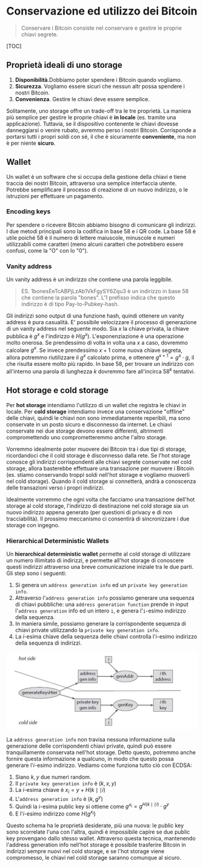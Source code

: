 # Conservazione ed utilizzo dei Bitcoin

> Conservare i Bitcoin consiste nel conservare e gestire le proprie chiavi segrete.  

[TOC]

## Proprietà ideali di uno storage

1. **Disponibilità**.Dobbiamo poter spendere i Bitcoin quando vogliamo. 
2. **Sicurezza**. Vogliamo essere sicuri che nessun altr possa spendere i nostri Bitcoin.
3. **Convenienza**. Gestire le chiavi deve essere semplice.

Solitamente, uno storage offre un trade-off tra le tre proprietà. La maniera più semplice per gestire le proprie chiavi è **in locale** (es. tramite una applicazione). Tuttavia, se il dispositivo contenente le chiavi dovesse danneggiarsi o venire rubato, avremmo perso i nostri Bitcoin. Corrisponde a portarsi tutti i propri soldi con sé, il che è sicuramente **conveniente**, ma non è per niente **sicuro**. 



## Wallet

Un wallet è un software che si occupa della gestione della chiavi e tiene traccia dei nostri Bitcoin, attraverso una semplice interfaccia utente. Potrebbe semplificare il processo di creazione di un nuovo indirizzo, o le istruzioni per effettuare un pagamento. 



### Encoding keys

Per spendere o ricevere Bitcoin abbiamo bisogno di comunicare gli indirizzi. I due metodi principali sono la codifica in base 58 e i QR code. La base 58 è utile poiché 58 è il numero di lettere maiuscole, minuscole e numeri utilizzabili come caratteri (meno alcuni caratteri che potrebbero essere confusi, come la "O" con lo "0"). 



### Vanity address 

Un vanity address è un indirizzo che contiene una parola leggibile. 

> ES. 1bonesEeTcABPjLzAb1VkFgySY6Zqu3 è un indirizzo in base 58 che contiene la parola "bones". L'1 prefisso indica che questo indirizzo è di tipo Pay-to-Pubkey-hash. 

Gli indirizzi sono output di una funzione hash, quindi ottenere un vanity address è pura casualità. E' possibile velocizzare il processo di generazione di un vanity address nel seguente modo. Sia $x$ la chiave privata, la chiave pubblica è $g^x$ e l'indirizzo è $H(g^x)$. L'esponenziazione è una operazione molto onerosa. Se prendessimo di volta in volta una $x$ a caso, dovremmo calcolare $g^x$. Se invece prendessimo $x+1$ come nuova chiave segreta, allora potremmo riutilizzare il $g^x$ calcolato prima, e ottenere $g^{x+1} = g^x \cdot g$, il che risulta essere molto più rapido. In base 58, per trovare un indirizzo con all'interno una parola di lunghezza $k$ dovremmo fare all'incirca $58^k$ tentativi. 



## Hot storage e cold storage

Per **hot storage** intendiamo l'utilizzo di un wallet che registra le chiavi in locale. Per **cold storage** intendiamo invece una conservazione "offline" delle chiavi, quindi le chiavi non sono immediatamente reperibili, ma sono conservate in un posto sicuro e disconnesso da internet. Le chiavi conservate nei due storage devono essere differenti, altrimenti compromettendo uno comprometteremmo anche l'altro storage. 

Vorremmo idealmente poter muovere dei Bitcoin tra i due tipi di storage, ricordandoci che il cold storage è disconnesso dalla rete. Se l'hot storage conosce gli indirizzi corrispondenti alle chiavi segrete conservate nel cold storage, allora basterebbe effettuare una transazione per muovere i Bitcoin (es. stiamo conservando troppi soldi nell'hot storage e vogliamo muoverli nel cold storage). Quando il cold storage si connetterà, andrà a conoscenza delle transazioni verso i propri indirizzi. 

Idealmente vorremmo che ogni volta che facciamo una transazione dell'hot storage al cold storage, l'indirizzo di destinazione nel cold storage sia un nuovo indirizzo appena generato (per questioni di privacy e di non tracciabilità). Il prossimo meccanismo ci consentirà di sincronizzare i due storage con ingegno. 



### Hierarchical Deterministic Wallets

Un **hierarchical deterministic wallet** permette al cold storage di utilizzare un numero illimitato di indirizzi, e permette all'hot storage di conoscere questi indirizzi attraverso una breve comunicazione iniziale tra le due parti. Gli step sono i seguenti: 

1. Si genera un `address generation info` ed un `private key generation info`.
2. Attraverso l'`address generation info` possiamo generare una sequenza di chiavi pubbliche: una `address generation function` prende in input l'`address generation` info ed un intero `i`, e genera l'`i`-esimo indirizzo della sequenza. 
3. In maniera simile, possiamo generare la corrispondente sequenza di chiavi private utilizzando la `private key generation info`.
4. La $i$-esima chiave della sequenza delle chiavi controlla l'$i$-esimo indirizzo della sequenza di indirizzi. 

![image-20220407083628068](Ch_5_conservazione_dei_bitcoin.assets/image-20220407083628068.png)

La `address generation info` non travisa nessuna informazione sulla generazione delle corrispondenti chiavi private, quindi può essere tranquillamente conservata nell'hot storage. Detto questo, potremmo anche fornire questa informazione a qualcuno, in modo che questo possa generare l'$i$-esimo indirizzo. Vediamo come funziona tutto ciò con ECDSA: 

1. Siano $k, y$  due numeri random. 
2. Il `private key generation info` è $(k, x, y)$
3. La $i$-esima chiave è $x_i = y + H(k \mid\mid i)$
4. L'`address generation info` è $(k, g^y)$
5. Quindi la $i$-esima public key si ottiene come $g^{x_i} = g^{H(k\mid\mid i)} \cdot g^y$
6. E l'$i$-esimo indirizzo come $H(g^{x_i})$

Questo schema ha le proprietà desiderate, più una nuova: le public key sono scorrelate l'una con l'altra, quindi è impossibile capire se due public key provengano dallo stesso wallet.  Attraverso questa tecnica, mantenendo l'address generation info nell'hot storage è possibile trasferire Bitcoin in indirizzi sempre nuovi nel cold storage, e se l'hot storage viene compromesso, le chiavi nel cold storage saranno comunque al sicuro. 







